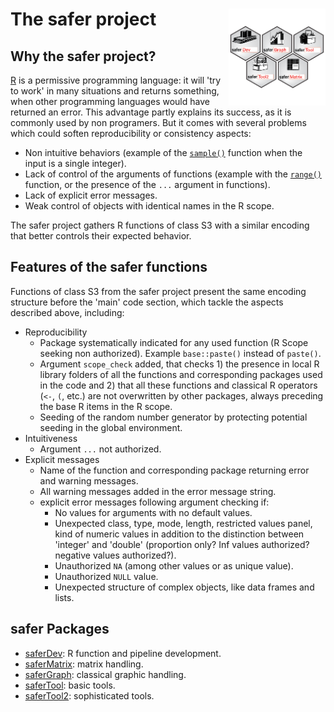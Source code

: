 

# The safer project <a href=""><img src="./profile/safer_whole.png" align="right" height="155" /></a>

## Why the safer project?

[R](https://www.r-project.org) is a permissive programming language: it will 'try to work' in many situations and returns something, when other programming languages would have returned an error. This advantage partly explains its success, as it is commonly used by non programers. But it comes with several problems which could soften reproducibility or consistency aspects:
- Non intuitive behaviors (example of the [`sample()`](http://127.0.0.1:25073/library/base/html/sample.html) function when the input is a single integer).
- Lack of control of the arguments of functions (example with the [`range()`](https://bugs.r-project.org/show_bug.cgi?id=17654) function, or the presence of the `...` argument in functions).
- Lack of explicit error messages.
- Weak control of objects with identical names in the R scope.

The safer project gathers R functions of class S3 with a similar encoding that better controls their expected behavior.

## Features of the safer functions

Functions of class S3 from the safer project present the same encoding structure before the 'main' code section, which tackle the aspects described above, including:
- Reproducibility
    - Package systematically indicated for any used function (R Scope seeking non authorized). Example `base::paste()` instead of `paste()`.
    - Argument `scope_check` added, that checks 1) the presence in local R library folders of all the functions and corresponding packages used in the code and 2) that all these functions and classical R operators (`<-`, `(`, etc.) are not overwritten by other packages, always preceding the base R items in the R scope.
    - Seeding of the random number generator by protecting potential seeding in the global environment.
- Intuitiveness
    - Argument `...` not authorized.
- Explicit messages
    - Name of the function and corresponding package returning error and warning messages.
    - All warning messages added in the error message string.
    - explicit error messages following argument checking if: 
        - No values for arguments with no default values.
        - Unexpected class, type, mode, length, restricted values panel, kind of numeric values in addition to the distinction between 'integer' and 'double' (proportion only? Inf values authorized? negative values authorized?).
        - Unauthorized `NA` (among other values or as unique value).
        - Unauthorized `NULL` value.
        - Unexpected structure of complex objects, like data frames and lists.

## safer Packages

- [saferDev](https://github.com/safer-r/saferDev): R function and pipeline development.
- [saferMatrix](https://github.com/safer-r/saferMatrix): matrix handling.
- [saferGraph](https://github.com/safer-r/saferGraph): classical graphic handling.
- [saferTool](https://github.com/safer-r/saferTool): basic tools.
- [saferTool2](https://github.com/safer-r/saferTool2): sophisticated tools.
